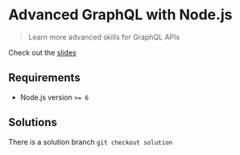 # Advanced GraphQL with Node.js

> Learn more advanced skills for GraphQL APIs

Check out the [slides](https://docs.google.com/presentation/d/1DaTDx2Jdolkws2xPx44ee6WuQYMiIAyaaEmN-IBaW1s/edit?usp=sharing)

## Requirements

- Node.js version `>= 6`

## Solutions

There is a solution branch
`git checkout solution`
